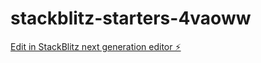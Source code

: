 # stackblitz-starters-4vaoww

[Edit in StackBlitz next generation editor ⚡️](https://stackblitz.com/~/github.com/sitichafsoh/stackblitz-starters-4vaoww)